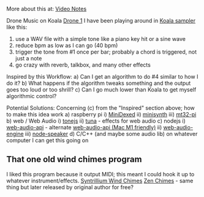 More about this at: [Video Notes](https://www.youtube.com/watch?v=r1Z30D6iIYY)

Drone Music on Koala
[Drone 1](https://www.youtube.com/watch?v=fLomyo-x4sk)
I have been playing around in [Koala sampler](https://www.koalasampler.com/) like this:
1) use a WAV file with a simple tone like a piano key hit or a sine wave
2) reduce bpm as low as I can go (40 bpm)
3) trigger the tone from #1 once per bar; probably a chord is triggered, not just a note
4) go crazy with reverb, talkbox, and many other effects

Inspired by this Workflow:
a) Can I get an algorithm to do #4 similar to how I do it?
b) What happens if the algorithm tweaks something and the output goes too loud or too shrill?
c) Can I go much lower than Koala to get myself algorithmic control?

Potential Solutions:
Concerning (c) from the "Inspired" section above; how to make this idea work
a) raspberry pi
    i) [MiniDexed](https://github.com/probonopd/MiniDexed)
    ii) [minisynth](https://github.com/rsta2/minisynth)
    iii) [mt32-pi](https://github.com/dwhinham/mt32-pi)
b) web / Web Audio
    i) [tonejs](https://github.com/Tonejs/Tone.js)
    ii) [tuna](https://github.com/Theodeus/tuna) - effects for web audio
c) nodejs
    i) [web-audio-api](https://github.com/audiojs/web-audio-api) - alternate [web-audio-api (Mac M1 friendly)](https://github.com/crosshj/web-audio-api)
    ii) [web-audio-engine](https://github.com/mohayonao/web-audio-engine)
    iii) [node-speaker](https://github.com/TooTallNate/node-speaker) 
d) C/C++ (and maybe some audio lib) on whatever computer I can get this going on

## That one old wind chimes program
I liked this program because it output MIDI; this meant I could hook it up to whatever instrument/effects.
[Syntrillium Wind Chimes](https://archive.org/details/syntrillium-wind-chimes)
[Zen Chimes](http://www.zendogsoftware.com/about_b.asp) - same thing but later released by original author for free?
